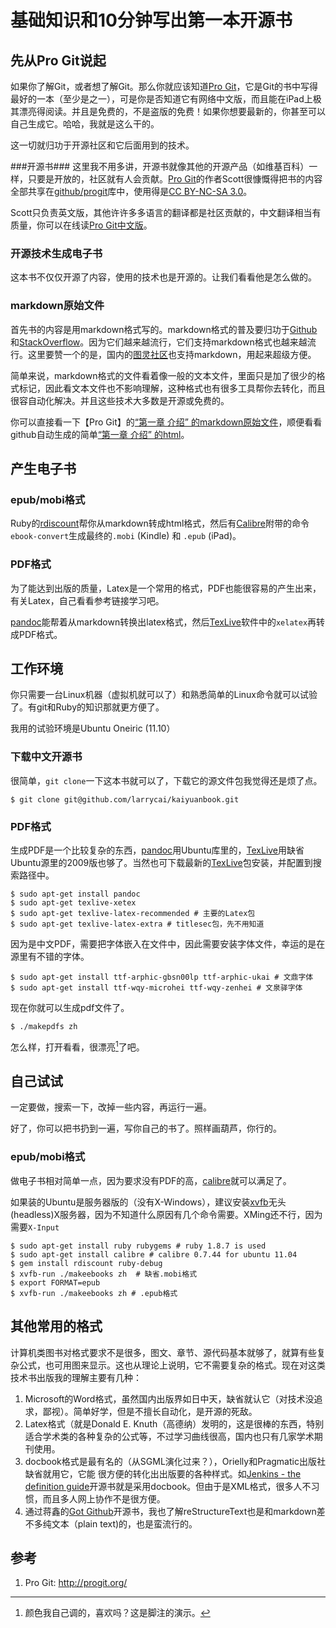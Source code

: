 # 基础知识和10分钟写出第一本开源书 #
## 先从Pro Git说起 ##

如果你了解Git，或者想了解Git。那么你就应该知道[Pro Git](http://progit.org/)，它是Git的书中写得最好的一本（至少是之一），可是你是否知道它有网络中文版，而且能在iPad上极其漂亮得阅读。并且是免费的，不是盗版的免费！如果你想要最新的，你甚至可以自己生成它。哈哈，我就是这么干的。

这一切就归功于开源社区和它后面用到的技术。

###开源书###
这里我不用多讲，开源书就像其他的开源产品（如维基百科）一样，只要是开放的，社区就有人会贡献。[Pro Git](http://progit.org/)的作者Scott很慷慨得把书的内容全部共享在[github/progit](http://github.com/progit/progit)库中，使用得是[CC BY-NC-SA 3.0](http://creativecommons.org/licenses/by-nc-sa/3.0/us/)。

Scott只负责英文版，其他许许多多语言的翻译都是社区贡献的，中文翻译相当有质量，你可以在线读[Pro Git中文版](http://progit.org/book/zh/)。

### 开源技术生成电子书 ###
这本书不仅仅开源了内容，使用的技术也是开源的。让我们看看他是怎么做的。

### markdown原始文件 ###
首先书的内容是用markdown格式写的。markdown格式的普及要归功于[Github](github.com)和[StackOverflow](http://stackoverflow.com/)。因为它们越来越流行，它们支持markdown格式也越来越流行。这里要赞一个的是，国内的[图灵社区](http://www.ituring.com.cn/)也支持markdown，用起来超级方便。

简单来说，markdown格式的文件看着像一般的文本文件，里面只是加了很少的格式标记，因此看文本文件也不影响理解，这种格式也有很多工具帮你去转化，而且很容自动化解决。并且这些技术大多数是开源或免费的。

你可以直接看一下【Pro Git】的[“第一章 介绍” 的markdown原始文件](https://raw.github.com/progit/progit/master/zh/01-introduction/01-chapter1.markdown)，顺便看看github自动生成的简单[“第一章 介绍” 的html](https://github.com/progit/progit/blob/master/zh/01-introduction/01-chapter1.markdown)。

## 产生电子书 ##
### epub/mobi格式 ###
Ruby的[rdiscount](https://github.com/rtomayko/rdiscount)帮你从markdown转成html格式，然后有[Calibre](calibre)附带的命令`ebook-convert`生成最终的`.mobi` (Kindle) 和 `.epub` (iPad)。

### PDF格式 ###
为了能达到出版的质量，Latex是一个常用的格式，PDF也能很容易的产生出来，有关Latex，自己看看参考链接学习吧。

[pandoc](http://johnmacfarlane.net/pandoc/)能帮着从markdown转换出latex格式，然后[TexLive](http://www.tug.org/texlive/)软件中的`xelatex`再转成PDF格式。

## 工作环境 ##
你只需要一台Linux机器（虚拟机就可以了）和熟悉简单的Linux命令就可以试验了。有git和Ruby的知识那就更方便了。

我用的试验环境是Ubuntu Oneiric (11.10）

### 下载中文开源书 ###
很简单，`git clone`一下这本书就可以了，下载它的源文件包我觉得还是烦了点。
    
	$ git clone git@github.com/larrycai/kaiyuanbook.git
    
### PDF格式 ###
生成PDF是一个比较复杂的东西，[pandoc](http://johnmacfarlane.net/pandoc/)用Ubuntu库里的，[TexLive](http://www.tug.org/texlive/)用缺省Ubuntu源里的2009版也够了。当然也可下载最新的[TexLive](http://www.tug.org/texlive/)包安装，并配置到搜索路径中。
    
~~~~~~~~~~ {.bash}
$ sudo apt-get install pandoc
$ sudo apt-get texlive-xetex
$ sudo apt-get texlive-latex-recommended # 主要的Latex包
$ sudo apt-get texlive-latex-extra # titlesec包，先不用知道
~~~~~~~~~~~~~~~~~~~~

因为是中文PDF，需要把字体嵌入在文件中，因此需要安装字体文件，幸运的是在源里有不错的字体。

~~~~~~~~~~ {.bash}
$ sudo apt-get install ttf-arphic-gbsn00lp ttf-arphic-ukai # 文鼎字体
$ sudo apt-get install ttf-wqy-microhei ttf-wqy-zenhei # 文泉驿字体
~~~~~~~~~~ 
    
现在你就可以生成pdf文件了。

    $ ./makepdfs zh	
    
怎么样，打开看看，很漂亮[^21]了吧。

## 自己试试 ##
一定要做，搜索一下，改掉一些内容，再运行一遍。

好了，你可以把书扔到一遍，写你自己的书了。照样画葫芦，你行的。
	
### epub/mobi格式 ###
做电子书相对简单一点，因为要求没有PDF的高，[calibre](http://calibre-ebook.com/)就可以满足了。

如果装的Ubuntu是服务器版的（没有X-Windows），建议安装[xvfb](http://en.wikipedia.org/wiki/Xvfb)无头(headless)X服务器，因为不知道什么原因有几个命令需要。XMing还不行，因为需要`X-Input`

    $ sudo apt-get install ruby rubygems # ruby 1.8.7 is used
	$ sudo apt-get install calibre # calibre 0.7.44 for ubuntu 11.04
	$ gem install rdiscount ruby-debug 
	$ xvfb-run ./makeebooks zh  # 缺省.mobi格式
	$ export FORMAT=epub
	$ xvfb-run ./makeebooks zh # .epub格式
	
## 其他常用的格式 ##

计算机类图书对格式要求不是很多，图文、章节、源代码基本就够了，就算有些复杂公式，也可用图来显示。这也从理论上说明，它不需要复杂的格式。现在对这类技术书出版我的理解主要有几种：

 1. Microsoft的Word格式，虽然国内出版界如日中天，缺省就认它（对技术没追求，鄙视）。简单好学，但是不擅长自动化，是开源的死敌。
 2. Latex格式（就是Donald E. Knuth（高德纳）发明的，这是很棒的东西，特别适合学术类的各种复杂的公式等，不过学习曲线很高，国内也只有几家学术期刊使用。
 3. docbook格式是最有名的（从SGML演化过来？），Orielly和Pragmatic出版社缺省就用它，它能    很方便的转化出出版要的各种样式。如[Jenkins - the definition guide](http://www.wakaleo.com/books/jenkins-the-definitive-guide)开源书就是采用docbook。但由于是XML格式，很多人不习惯，而且多人网上协作不是很方便。
 4. 通过蒋鑫的[Got Github](http://www.worldhello.net/gotgithub/)开源书，我也了解reStructureText也是和markdown差不多纯文本（plain text)的，也是蛮流行的。
 
## 参考 ##
 1. Pro Git: <http://progit.org/>
 
 [^21]: 颜色我自己调的，喜欢吗？这是脚注的演示。

 
